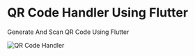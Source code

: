 # QR Code Handler Using Flutter

Generate And Scan QR Code Using Flutter

![QR Code Handler](https://user-images.githubusercontent.com/81623956/206937175-bbaef364-df37-448c-ae36-0a4edd963e13.gif)
